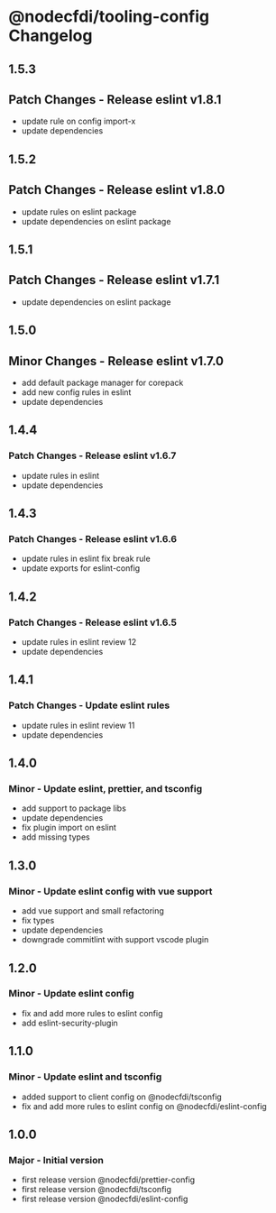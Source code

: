 # @nodecfdi/tooling-config Changelog

## 1.5.3

## Patch Changes - Release eslint v1.8.1

- update rule on config import-x
- update dependencies

## 1.5.2

## Patch Changes - Release eslint v1.8.0

- update rules on eslint package
- update dependencies on eslint package

## 1.5.1

## Patch Changes - Release eslint v1.7.1

- update dependencies on eslint package

## 1.5.0

## Minor Changes - Release eslint v1.7.0

- add default package manager for corepack
- add new config rules in eslint
- update dependencies

## 1.4.4

### Patch Changes - Release eslint v1.6.7

- update rules in eslint
- update dependencies

## 1.4.3

### Patch Changes - Release eslint v1.6.6

- update rules in eslint fix break rule
- update exports for eslint-config

## 1.4.2

### Patch Changes - Release eslint v1.6.5

- update rules in eslint review 12
- update dependencies

## 1.4.1

### Patch Changes - Update eslint rules

- update rules in eslint review 11
- update dependencies

## 1.4.0

### Minor - Update eslint, prettier, and tsconfig

- add support to package libs
- update dependencies
- fix plugin import on eslint
- add missing types

## 1.3.0

### Minor - Update eslint config with vue support

- add vue support and small refactoring
- fix types
- update dependencies
- downgrade commitlint with support vscode plugin

## 1.2.0

### Minor - Update eslint config

- fix and add more rules to eslint config
- add eslint-security-plugin

## 1.1.0

### Minor - Update eslint and tsconfig

- added support to client config on @nodecfdi/tsconfig
- fix and add more rules to eslint config on @nodecfdi/eslint-config

## 1.0.0

### Major - Initial version

- first release version @nodecfdi/prettier-config
- first release version @nodecfdi/tsconfig
- first release version @nodecfdi/eslint-config
